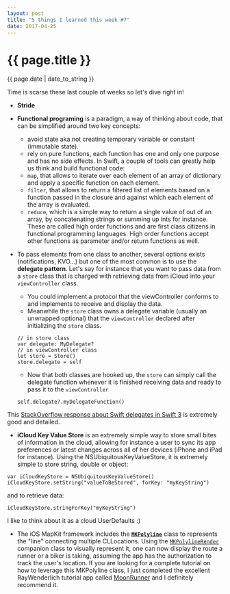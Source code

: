 ```yaml
---
layout: post
title: "5 things I learned this week #7"
date: 2017-04-25
---
```

<h1>{{ page.title }}</h1>
<p class="meta">{{ page.date | date_to_string }}</p>

Time is scarse these last couple of weeks so let's dive right in!

- **Stride**

- **Functional programing** is a paradigm, a way of thinking about code, that can be simplified around two key concepts:
	- avoid state aka not creating temporary variable or constant (immutable state).
	- rely on pure functions, each function has one and only one purpose and has no side effects.
In Swift, a couple of tools can greatly help us think and build functional code:
  	- `map`, that allows to iterate over each element of an array of dictionary and apply a specific function on each element.
  	- `filter`, that allows to return a filtered list of elements based on a function passed in the closure and against which each element of the array is evaluated.
  	- `reduce`, which is a simple way to return a single value of out of an array, by concatenating strings or summing up ints for instance.
These are called high order functions and are first class citizens in functional programming languages. High order functions accept other functions as parameter and/or return functions as well.

- To pass elements from one class to another, several options exists (notifications, KVO...) but one of the most common is to use the **delegate pattern**. Let's say for instance that you want to pass data from a `store` class that is charged with retrieving data from iCloud into your `viewController` class. 
	- You could implement a protocol that the viewController conforms to and implements to receive and display the data. 
	- Meanwhile the `store` class owns a delegate variable (usually an unwrapped optional) that the `viewController` declared after initializing the `store` class.
	```
	// in store class
	var delegate: MyDelegate?
	// in viewController class
	let store = Store()
	store.delegate = self
	```
	- Now that both classes are hooked up, the `store` can simply call the delegate function whenever it is finished receiving data and ready to pass it to the `viewController`
	```
	self.delegate?.myDelegateFunction()
	```
This [StackOverflow response about Swift delegates in Swift 3][1] is extremely good and detailed.

- **iCloud Key Value Store** is an extremely simple way to store small bites of information in the cloud, allowing for instance a user to sync its app preferences or latest changes across all of her devices (iPhone and iPad for instance). Using the NSUbiquitousKeyValueStore, it is extremely simple to store string, double or object:
```
var iCloudKeyStore = NSUbiquitousKeyValueStore()
iCloudKeyStore.setString("valueToBeStored", forKey: "myKeyString")
```
and to retrieve data:
```
iCloudKeyStore.stringForKey("myKeyString")
```
I like to think about it as a cloud UserDefaults :)

- The iOS MapKit framework includes the **[`MKPolyline`][2]** class to represents the "line" connecting multiple CLLocations. Using the [`MKPolylineRender`][3] companion class to visually represent it, one can now display the route a runner or a biker is taking, assuming the app has the authorization to track the user's location. If you are looking for a complete tutorial on how to leverage this MKPolyline class, I just completed the excellent RayWenderlich tutorial app called [MoonRunner][4] and I definitely recommend it.


[1]: http://stackoverflow.com/questions/40501780/examples-of-delegates-in-swift-3
[2]: https://developer.apple.com/reference/mapkit/mkpolyline
[3]: https://developer.apple.com/reference/mapkit/mkpolylinerenderer
[4]: https://www.raywenderlich.com/97944/make-app-like-runkeeper-swift-part-1

